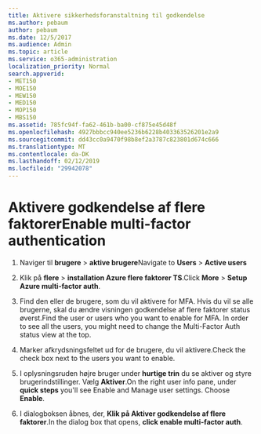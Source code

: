 ```yaml
---
title: Aktivere sikkerhedsforanstaltning til godkendelse
ms.author: pebaum
author: pebaum
ms.date: 12/5/2017
ms.audience: Admin
ms.topic: article
ms.service: o365-administration
localization_priority: Normal
search.appverid:
- MET150
- MOE150
- MEW150
- MED150
- MOP150
- MBS150
ms.assetid: 785fc94f-fa62-461b-ba00-cf875e45d48f
ms.openlocfilehash: 4927bbbcc940ee5236b6228b403363526201e2a9
ms.sourcegitcommit: dd43cc0a9470f98b8ef2a3787c823801d674c666
ms.translationtype: MT
ms.contentlocale: da-DK
ms.lasthandoff: 02/12/2019
ms.locfileid: "29942078"
---
```

# <a name="enable-multi-factor-authentication"></a><span data-ttu-id="449c1-102">Aktivere godkendelse af flere faktorer</span><span class="sxs-lookup"><span data-stu-id="449c1-102">Enable multi-factor authentication</span></span>

1. <span data-ttu-id="449c1-103">Naviger til **brugere** \> **aktive brugere**</span><span class="sxs-lookup"><span data-stu-id="449c1-103">Navigate to **Users** \> **Active users**</span></span>
    
2. <span data-ttu-id="449c1-104">Klik på **flere** \> **installation Azure flere faktorer TS**.</span><span class="sxs-lookup"><span data-stu-id="449c1-104">Click **More** \> **Setup Azure multi-factor auth**.</span></span> 
    
3. <span data-ttu-id="449c1-p101">Find den eller de brugere, som du vil aktivere for MFA. Hvis du vil se alle brugerne, skal du ændre visningen godkendelse af flere faktorer status øverst.</span><span class="sxs-lookup"><span data-stu-id="449c1-p101">Find the user or users who you want to enable for MFA. In order to see all the users, you might need to change the Multi-Factor Auth status view at the top.</span></span>
    
4. <span data-ttu-id="449c1-107">Marker afkrydsningsfeltet ud for de brugere, du vil aktivere.</span><span class="sxs-lookup"><span data-stu-id="449c1-107">Check the check box next to the users you want to enable.</span></span>
    
5.  <span data-ttu-id="449c1-p102">I oplysningsruden højre bruger under **hurtige trin** du se aktiver og styre brugerindstillinger. Vælg **Aktiver**.</span><span class="sxs-lookup"><span data-stu-id="449c1-p102">On the right user info pane, under **quick steps** you'll see Enable and Manage user settings. Choose **Enable**.</span></span> 
    
6. <span data-ttu-id="449c1-110">I dialogboksen åbnes, der, **Klik på Aktiver godkendelse af flere faktorer**.</span><span class="sxs-lookup"><span data-stu-id="449c1-110">In the dialog box that opens, **click enable multi-factor auth**.</span></span> 
    

